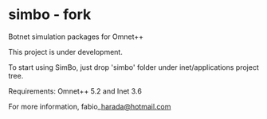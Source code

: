 # simbo - fork
Botnet simulation packages for Omnet++

This project is under development.

To start using SimBo, just drop 'simbo' folder under inet/applications project tree.

Requirements: Omnet++ 5.2 and Inet 3.6 

For more information, fabio\_harada@hotmail.com
